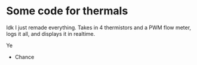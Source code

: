 # Some code for thermals
Idk I just remade everything.
Takes in 4 thermistors and a PWM flow meter, logs it all, and displays it in realtime.


Ye
   - Chance

